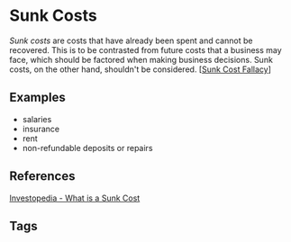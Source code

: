 # Sunk Costs

*Sunk costs* are costs that have already been spent and cannot be recovered. This is to be contrasted from future costs that a business may face, which should be factored when making business decisions. Sunk costs, on the other hand, shouldn't be considered. [[Sunk Cost Fallacy](../202312060409)]  

## Examples
* salaries
* insurance
* rent
* non-refundable deposits or repairs

## References
[Investopedia - What is a Sunk Cost](https://www.investopedia.com/terms/s/sunkcost.asp)
## Tags
